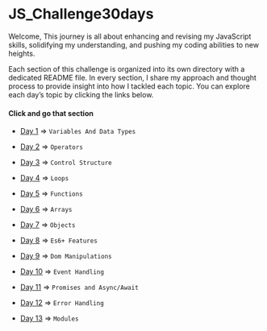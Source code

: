 # JS_Challenge30days
Welcome, This journey is all about enhancing and revising my JavaScript skills, solidifying my understanding, and pushing my coding abilities to new heights.

Each section of this challenge is organized into its own directory with a dedicated README file. In every section, I share my approach and thought process to provide insight into how I tackled each topic. You can explore each day’s topic by clicking the links below.

#### Click and go that section

* [Day 1](./Day1/) =>   `Variables And Data Types`

* [Day 2](./Day2/) => `Operators`  

* [Day 3](./Day3/) => `Control Structure` 

* [Day 4](./Day4/) =>  `Loops`

* [Day 5](./Day5/) =>  `Functions`

* [Day 6](./Day6/) =>  `Arrays`

* [Day 7](./Day7/) =>  `Objects`

* [Day 8](./Day8/) =>  `Es6+ Features`

* [Day 9](./Day9/) =>  `Dom Manipulations`

* [Day 10](./Day10/) =>  `Event Handling`

* [Day 11](./Day11/) =>  `Promises and Async/Await`

* [Day 12](./Day12/) =>  `Error Handling`

* [Day 13](./Day13/) =>  `Modules`

